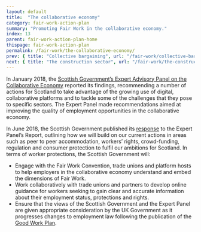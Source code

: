 ```yaml
---
layout: default
title:  "The collaborative economy"
category: fair-work-action-plan
summary: "Promoting Fair Work in the collaborative economy."
index: 13
parent: fair-work-action-plan-home
thispage: fair-work-action-plan
permalink: /fair-work/the-collaborative-economy/
prev: { title: "Collective bargaining", url: "/fair-work/collective-bargaining/" }
next: { title: "The construction sector", url: "/fair-work/the-construction-sector/" }
---
```


In January 2018, the [Scottish Government’s Expert Advisory Panel on the Collaborative Economy](https://www.gov.scot/publications/scottish-expert-advisory-panel-collaborative-economy-report/) reported its findings, recommending a number of actions for Scotland to take advantage of the growing use of digital, collaborative platforms and to tackle some of the challenges that they pose to specific sectors.  The Expert Panel made recommendations aimed at improving the quality of employment opportunities in the collaborative economy.  

In June 2018, the Scottish Government published its [response](https://www2.gov.scot/Resource/0053/00537422.pdf) to the Expert Panel’s Report, outlining how we will build on our current actions in areas such as peer to peer accommodation, workers’ rights, crowd-funding, regulation and consumer protection to fulfil our ambitions for Scotland.  In terms of worker protections, the Scottish Government will:

* Engage with the Fair Work Convention, trade unions and platform hosts to help employers in the collaborative economy understand and embed the dimensions of Fair Work.
* Work collaboratively with trade unions and partners to develop online guidance for workers seeking to gain clear and accurate information about their employment status, protections and rights.
* Ensure that the views of the Scottish Government and the Expert Panel are given appropriate consideration by the UK Government as it progresses changes to employment law following the publication of the [Good Work Plan](https://www.gov.uk/government/publications/good-work-plan/good-work-plan).
